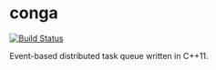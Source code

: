 # conga

[![Build Status](https://travis-ci.org/darrnshn/conga.svg?branch=master)](https://travis-ci.org/darrnshn/conga)

Event-based distributed task queue written in C++11.
